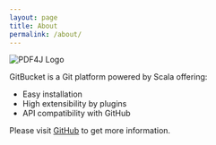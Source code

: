 ```yaml
---
layout: page
title: About
permalink: /about/
---
```


![PDF4J Logo]({{site.baseurl}}/images/pdf4j-logo.png)

GitBucket is a Git platform powered by Scala offering:

- Easy installation
- High extensibility by plugins
- API compatibility with GitHub

Please visit [GitHub](https://github.com/pdf4j/news) to get more information.

